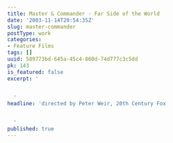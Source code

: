 ```yaml
---
title: Master & Commander - Far Side of the World
date: '2003-11-14T20:54:35Z'
slug: master-commander
postType: work
categories:
- Feature Films
tags: []
uuid: 589773bd-645a-45c4-860d-74d777c3c5dd
pk: 143
is_featured: false
excerpt: '


  '
headline: 'directed by Peter Weir, 20th Century Fox


  '
published: true
---
```




